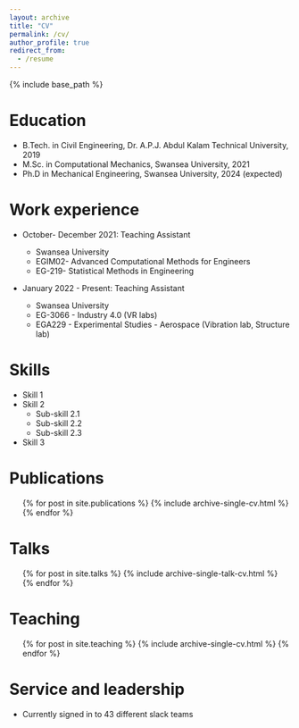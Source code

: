 ```yaml
---
layout: archive
title: "CV"
permalink: /cv/
author_profile: true
redirect_from:
  - /resume
---
```


{% include base_path %}

Education
======
* B.Tech. in Civil Engineering, Dr. A.P.J. Abdul Kalam Technical University, 2019
* M.Sc. in Computational Mechanics, Swansea University, 2021
* Ph.D in Mechanical Engineering, Swansea University, 2024 (expected)

Work experience
======
* October- December 2021: Teaching Assistant
  * Swansea University
  * EGIM02- Advanced Computational Methods for Engineers
  * EG-219- Statistical Methods in Engineering

* January 2022 - Present: Teaching Assistant
  * Swansea University
  * EG-3066 - Industry 4.0 (VR labs)
  * EGA229 - Experimental Studies - Aerospace (Vibration lab, Structure lab)
  
Skills
======
* Skill 1
* Skill 2
  * Sub-skill 2.1
  * Sub-skill 2.2
  * Sub-skill 2.3
* Skill 3

Publications
======
  <ul>{% for post in site.publications %}
    {% include archive-single-cv.html %}
  {% endfor %}</ul>
  
Talks
======
  <ul>{% for post in site.talks %}
    {% include archive-single-talk-cv.html %}
  {% endfor %}</ul>
  
Teaching
======
  <ul>{% for post in site.teaching %}
    {% include archive-single-cv.html %}
  {% endfor %}</ul>
  
Service and leadership
======
* Currently signed in to 43 different slack teams
